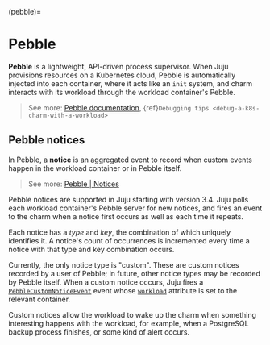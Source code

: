 (pebble)=
# Pebble

**Pebble** is a lightweight, API-driven process supervisor. When Juju provisions resources on a Kubernetes cloud, Pebble is automatically injected into each container, where it acts like an `init` system, and  charm interacts with its workload through the workload container's Pebble.


> See more: [Pebble documentation](https://canonical-pebble.readthedocs-hosted.com/en/latest/), {ref}`Debugging tips <debug-a-k8s-charm-with-a-workload>`


## Pebble notices

In Pebble, a **notice** is an aggregated event to record when custom events happen in the workload container or in Pebble itself.

> See more: [Pebble | Notices](https://canonical-pebble.readthedocs-hosted.com/en/latest/reference/notices/#)

Pebble notices are supported in Juju starting with version 3.4. Juju polls each workload container's Pebble server for new notices, and fires an event to the charm when a notice first occurs as well as each time it repeats.

Each notice has a *type* and *key*, the combination of which uniquely identifies it. A notice's count of occurrences is incremented every time a notice with that type and key combination occurs.

Currently, the only notice type is "custom". These are custom notices recorded by a user of Pebble; in future, other notice types may be recorded by Pebble itself. When a custom notice occurs, Juju fires a [`PebbleCustomNoticeEvent`](https://ops.readthedocs.io/en/latest/reference/ops.html#ops.PebbleCustomNoticeEvent) event whose [`workload`](https://ops.readthedocs.io/en/latest/reference/ops.html#ops.WorkloadEvent.workload) attribute is set to the relevant container.

Custom notices allow the workload to wake up the charm when something interesting happens with the workload, for example, when a PostgreSQL backup process finishes, or some kind of alert occurs.
